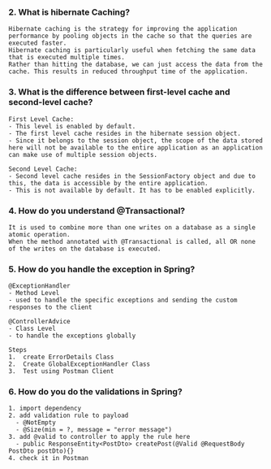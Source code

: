 ### 2. What is hibernate Caching?
```
Hibernate caching is the strategy for improving the application performance by pooling objects in the cache so that the queries are executed faster. 
Hibernate caching is particularly useful when fetching the same data that is executed multiple times. 
Rather than hitting the database, we can just access the data from the cache. This results in reduced throughput time of the application.
```

### 3. What is the difference between first-level cache and second-level cache?
```
First Level Cache:
- This level is enabled by default.
- The first level cache resides in the hibernate session object.
- Since it belongs to the session object, the scope of the data stored here will not be available to the entire application as an application can make use of multiple session objects.

Second Level Cache:
- Second level cache resides in the SessionFactory object and due to this, the data is accessible by the entire application.
- This is not available by default. It has to be enabled explicitly.
```

### 4. How do you understand @Transactional?
```
It is used to combine more than one writes on a database as a single atomic operation. 
When the method annotated with @Transactional is called, all OR none of the writes on the database is executed.
```

### 5. How do you handle the exception in Spring?
```
@ExceptionHandler
- Method Level
- used to handle the specific exceptions and sending the custom responses to the client

@ControllerAdvice
- Class Level
- to handle the exceptions globally

Steps  
1.  create ErrorDetails Class
2.  Create GlobalExceptionHandler Class
3.  Test using Postman Client
```

### 6. How do you do the validations in Spring?
```
1. import dependency
2. add validation rule to payload
  - @NotEmpty
  - @Size(min = ?, message = "error message")
3. add @valid to controller to apply the rule here
  - public ResponseEntity<PostDto> createPost(@Valid @RequestBody PostDto postDto){}
4. check it in Postman
```
